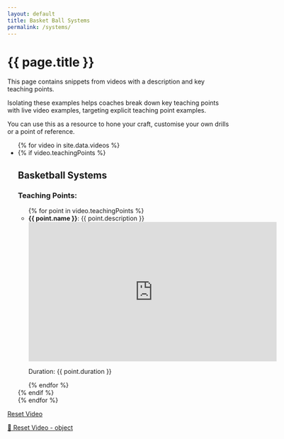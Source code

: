 ```yaml
---
layout: default
title: Basket Ball Systems
permalink: /systems/
---
```


<h1>{{ page.title }}</h1>
<p>
This page contains snippets from videos with a description and key teaching points.

Isolating these examples helps coaches break down key teaching points with live video examples, targeting explicit teaching point examples.

You can use this as a resource to hone your craft, customise your own drills or a point of reference.</p>

<ul>
  {% for video in site.data.videos %}
    <li>
        {% if video.teachingPoints %}
        <h2>Basketball Systems</h2>
        <h3>Teaching Points:</h3>
        <ul>
        {% for point in video.teachingPoints %}
        <li>
            <strong>{{ point.name }}</strong>: {{ point.description }}<br>
            <iframe width="560" height="315"
            src="https://www.youtube.com/embed/{{ video.id }}?start={{ point.start }}&end={{ point.end }}" title="Basketball For Coaches" 
            frameborder="0" allow="accelerometer; autoplay; clipboard-write; encrypted-media; gyroscope; picture-in-picture"
            allowfullscreen>
            </iframe>
            <p>Duration: {{ point.duration }}</p>
        </li>
        {% endfor %}
        </ul>
      {% endif %}
    </li>
  {% endfor %}
</ul>

<a href="{{ page.url }}">Reset Video</a>

<a href="#" onclick="resetVideo('video-{{ video.id }}-{{ point.start }}-{{ point.end }}')">🔁 Reset Video - object</a>

<script>
  function resetVideo(id) {
    const iframe = document.getElementById(id);
    const src = iframe.src;
    iframe.src = src;
  }
</script>